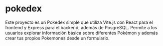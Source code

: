 # pokedex

Este proyecto es un Pokedex simple que utiliza Vite.js con React para el frontend y Express para el backend, además de PosgreSQL. Permite a los usuarios explorar información básica sobre diferentes Pokémon y además crear tus propios Pokemones desde un formulario.

